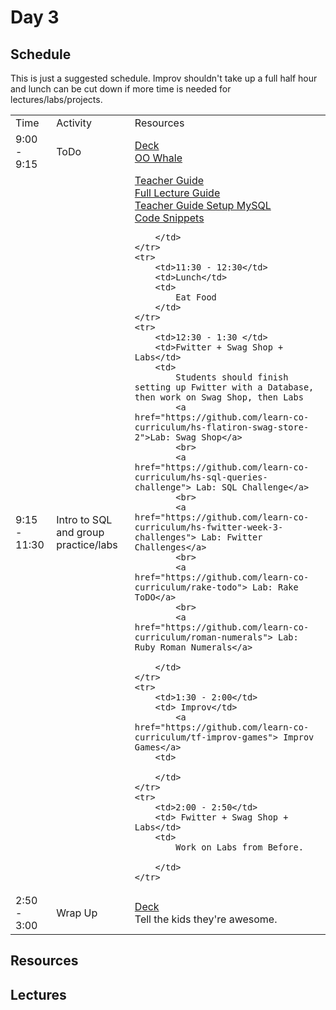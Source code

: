 # Day 3

## Schedule

This is just a suggested schedule. Improv shouldn't take up a full half hour and lunch can be cut down if more time is needed for lectures/labs/projects.

<table>
    <tr>
        <td>Time</td>
        <td>Activity</td>
        <td>Resources</td>
    </tr>
    <tr>
        <td>9:00 - 9:15</td>
        <td>ToDo</td>
        <td>
            <a href="https://docs.google.com/presentation/d/1UjrHc_Ki_dvtPqWsWxncBCmWmXYqwv6zg1Zvdlnzfnc/edit?usp=sharing"> Deck </a>
            <br>
            <a href="https://github.com/learn-co-curriculum/oo-whale-of-a-time">OO Whale</a>
        </td>
    </tr>
    <tr>
        <td>9:15 - 11:30</td>
        <td>Intro to SQL and group practice/labs</td>
        <td>
            <a href="lectures/Databases/README.md"> Teacher Guide</a>
            <br>
            <a href="lectures/FULL-LECTURE.md/README.md"> Full Lecture Guide</a>
            <br>
            <a href="https://github.com/learn-co-curriculum/hs-ruby2-teachers-guide-mysql-setup"> Teacher Guide Setup MySQL</a>
            <br>
            <a href="leactures/code_snippets.md">Code Snippets</a>
            
        </td>
    </tr>
    <tr>
        <td>11:30 - 12:30</td>
        <td>Lunch</td>
        <td>
            Eat Food
        </td>
    </tr>
    <tr>
        <td>12:30 - 1:30 </td>
        <td>Fwitter + Swag Shop + Labs</td>
        <td>
            Students should finish setting up Fwitter with a Database, then work on Swag Shop, then Labs
            <a href="https://github.com/learn-co-curriculum/hs-flatiron-swag-store-2">Lab: Swag Shop</a>
            <br>
            <a href="https://github.com/learn-co-curriculum/hs-sql-queries-challenge"> Lab: SQL Challenge</a>
            <br>
            <a href="https://github.com/learn-co-curriculum/hs-fwitter-week-3-challenges"> Lab: Fwitter Challenges</a>
            <br>
            <a href="https://github.com/learn-co-curriculum/rake-todo"> Lab: Rake ToDO</a>
            <br>
            <a href="https://github.com/learn-co-curriculum/roman-numerals"> Lab: Ruby Roman Numerals</a>

        </td>
    </tr>
    <tr>
        <td>1:30 - 2:00</td>
        <td> Improv</td>
            <a href="https://github.com/learn-co-curriculum/tf-improv-games"> Improv Games</a>
        <td>
        
        </td>
    </tr>
    <tr>
        <td>2:00 - 2:50</td>
        <td> Fwitter + Swag Shop + Labs</td>
        <td>
            Work on Labs from Before.

        </td>
    </tr>
   <tr>
        <td>2:50 - 3:00</td>
        <td>Wrap Up</td>
        <td>
            <a href="https://docs.google.com/presentation/d/1UjrHc_Ki_dvtPqWsWxncBCmWmXYqwv6zg1Zvdlnzfnc/edit?usp=sharing"> Deck </a>
            <br>
            Tell the kids they're awesome. 
        </td>
    </tr>
</table>

## Resources

## Lectures
